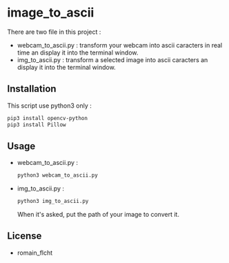 # image_to_ascii
There are two file in this project :
- webcam_to_ascii.py : transform your webcam into ascii caracters in real time an display it into the terminal window.
- img_to_ascii.py : transform a selected image into ascii caracters an display it into the terminal window.


## Installation

This script use python3 only :
```bash
pip3 install opencv-python
pip3 install Pillow
```

## Usage
 - webcam_to_ascii.py :
    ```bash
    python3 webcam_to_ascii.py
    ```
    
- img_to_ascii.py :
    ```bash
    python3 img_to_ascii.py
    ```
    When it's asked, put the path of your image to convert it.

## License
- romain_flcht

